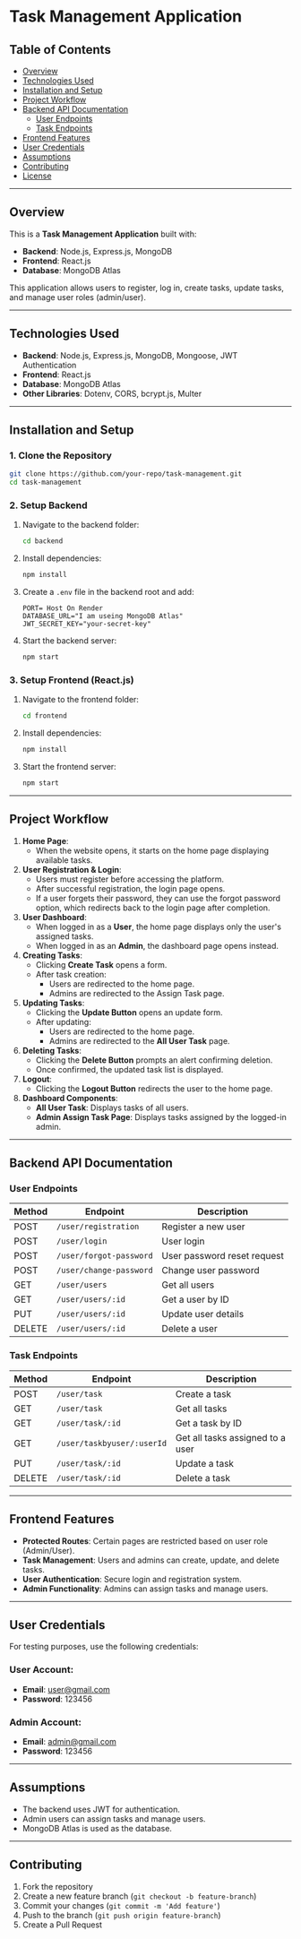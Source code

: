 # Task Management Application

## Table of Contents
- [Overview](#overview)
- [Technologies Used](#technologies-used)
- [Installation and Setup](#installation-and-setup)
- [Project Workflow](#project-workflow)
- [Backend API Documentation](#backend-api-documentation)
  - [User Endpoints](#user-endpoints)
  - [Task Endpoints](#task-endpoints)
- [Frontend Features](#frontend-features)
- [User Credentials](#user-credentials)
- [Assumptions](#assumptions)
- [Contributing](#contributing)
- [License](#license)

---

## Overview
This is a **Task Management Application** built with:
- **Backend**: Node.js, Express.js, MongoDB
- **Frontend**: React.js
- **Database**: MongoDB Atlas

This application allows users to register, log in, create tasks, update tasks, and manage user roles (admin/user).

---

## Technologies Used
- **Backend**: Node.js, Express.js, MongoDB, Mongoose, JWT Authentication
- **Frontend**: React.js
- **Database**: MongoDB Atlas
- **Other Libraries**: Dotenv, CORS, bcrypt.js, Multer

---

## Installation and Setup

### 1. Clone the Repository
```sh
git clone https://github.com/your-repo/task-management.git
cd task-management
```

### 2. Setup Backend
1. Navigate to the backend folder:
    ```sh
    cd backend
    ```
2. Install dependencies:
    ```sh
    npm install
    ```
3. Create a `.env` file in the backend root and add:
    ```env
    PORT= Host On Render
    DATABASE_URL="I am useing MongoDB Atlas"
    JWT_SECRET_KEY="your-secret-key"
    ```
4. Start the backend server:
    ```sh
    npm start
    ```

### 3. Setup Frontend (React.js)
1. Navigate to the frontend folder:
    ```sh
    cd frontend
    ```
2. Install dependencies:
    ```sh
    npm install
    ```
3. Start the frontend server:
    ```sh
    npm start
    ```

---

## Project Workflow
1. **Home Page**:
   - When the website opens, it starts on the home page displaying available tasks.
2. **User Registration & Login**:
   - Users must register before accessing the platform.
   - After successful registration, the login page opens.
   - If a user forgets their password, they can use the forgot password option, which redirects back to the login page after completion.
3. **User Dashboard**:
   - When logged in as a **User**, the home page displays only the user's assigned tasks.
   - When logged in as an **Admin**, the dashboard page opens instead.
4. **Creating Tasks**:
   - Clicking **Create Task** opens a form.
   - After task creation:
     - Users are redirected to the home page.
     - Admins are redirected to the Assign Task page.
5. **Updating Tasks**:
   - Clicking the **Update Button** opens an update form.
   - After updating:
     - Users are redirected to the home page.
     - Admins are redirected to the **All User Task** page.
6. **Deleting Tasks**:
   - Clicking the **Delete Button** prompts an alert confirming deletion.
   - Once confirmed, the updated task list is displayed.
7. **Logout**:
   - Clicking the **Logout Button** redirects the user to the home page.
8. **Dashboard Components**:
   - **All User Task**: Displays tasks of all users.
   - **Admin Assign Task Page**: Displays tasks assigned by the logged-in admin.

---

## Backend API Documentation

### User Endpoints
| Method | Endpoint | Description |
|--------|---------|-------------|
| POST   | `/user/registration` | Register a new user |
| POST   | `/user/login` | User login |
| POST   | `/user/forgot-password` | User password reset request |
| POST   | `/user/change-password` | Change user password |
| GET    | `/user/users` | Get all users |
| GET    | `/user/users/:id` | Get a user by ID |
| PUT    | `/user/users/:id` | Update user details |
| DELETE | `/user/users/:id` | Delete a user |

### Task Endpoints
| Method | Endpoint | Description |
|--------|---------|-------------|
| POST   | `/user/task` | Create a task |
| GET    | `/user/task` | Get all tasks |
| GET    | `/user/task/:id` | Get a task by ID |
| GET    | `/user/taskbyuser/:userId` | Get all tasks assigned to a user |
| PUT    | `/user/task/:id` | Update a task |
| DELETE | `/user/task/:id` | Delete a task |

---

## Frontend Features
- **Protected Routes**: Certain pages are restricted based on user role (Admin/User).
- **Task Management**: Users and admins can create, update, and delete tasks.
- **User Authentication**: Secure login and registration system.
- **Admin Functionality**: Admins can assign tasks and manage users.

---

## User Credentials
For testing purposes, use the following credentials:

### User Account:
- **Email**: user@gmail.com
- **Password**: 123456

### Admin Account:
- **Email**: admin@gmail.com
- **Password**: 123456

---

## Assumptions
- The backend uses JWT for authentication.
- Admin users can assign tasks and manage users.
- MongoDB Atlas is used as the database.

---

## Contributing
1. Fork the repository
2. Create a new feature branch (`git checkout -b feature-branch`)
3. Commit your changes (`git commit -m 'Add feature'`)
4. Push to the branch (`git push origin feature-branch`)
5. Create a Pull Request



